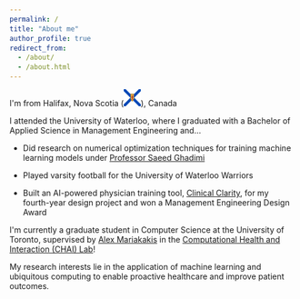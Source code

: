 ```yaml
---
permalink: /
title: "About me"
author_profile: true
redirect_from: 
  - /about/
  - /about.html
---
```


I'm from Halifax, Nova Scotia (<img src="/images/ns.png" alt="Nova Scotia Flag" width="30" height="30" style="vertical-align: baseline;">), Canada

I attended the University of Waterloo, where I graduated with a Bachelor of Applied Science in Management Engineering and...

- Did research on numerical optimization techniques for training machine learning models under [Professor Saeed Ghadimi](https://uwaterloo.ca/management-science-engineering/profile/s2ghadim "Professor Saeed Ghadimi")

- Played varsity football for the University of Waterloo Warriors

- Built an AI-powered physician training tool, [Clinical Clarity](https://github.com/thomask902/Clinical-Clarity "GitHub: Clinical Clarity"), for my fourth-year design project and won a Management Engineering Design Award

I'm currently a graduate student in Computer Science at the University of Toronto, supervised by [Alex Mariakakis](https://mariakakis.github.io/) in the [Computational Health and Interaction (CHAI) Lab](https://chai.cs.toronto.edu/)!

My research interests lie in the application of machine learning and ubiquitous computing to enable proactive healthcare and improve patient outcomes.